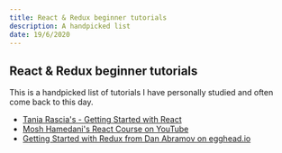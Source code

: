 ```yaml
---
title: React & Redux beginner tutorials
description: A handpicked list
date: 19/6/2020
---
```


## React & Redux beginner tutorials

This is a handpicked list of tutorials I have personally studied and often come back to this day.

- [Tania Rascia's - Getting Started with React](https://www.taniarascia.com/getting-started-with-react/)
- [Mosh Hamedani's React Course on YouTube](https://www.youtube.com/watch?v=Ke90Tje7VS0)
- [Getting Started with Redux from Dan Abramov on egghead.io](https://egghead.io/courses/getting-started-with-redux)
